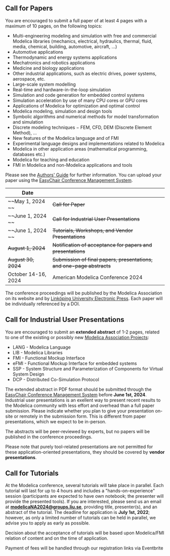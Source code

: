 ## Call for Papers

You are encouraged to submit a full paper of at least 4 pages with a maximum of 10 pages, on the following topics:

 - Multi-engineering modeling and simulation with free and commercial Modelica libraries (mechanics, electrical, hydraulics, thermal, fluid, media, chemical, building, automotive, aircraft, …)
 -  Automotive applications
 - Thermodynamic and energy systems applications
 - Mechatronics and robotics applications
 - Medicine and biology applications
 - Other industrial applications, such as electric drives, power systems, aerospace, etc.
 - Large-scale system modelling
 - Real-time and hardware-in-the-loop simulation
 - Simulation and code generation for embedded control systems
 - Simulation acceleration by use of many CPU cores or GPU cores
 - Applications of Modelica for optimization and optimal control
 - Modelica modeling, simulation and design tools
 - Symbolic algorithms and numerical methods for model transformation and simulation
 - Discrete modeling techniques − FEM, CFD, DEM (Discrete Element Method), …
 - New features of the Modelica language and of FMI
 - Experimental language designs and implementations related to Modelica
 - Modelica in other application areas (mathematical programming, databases etc.)
 - Modelica for teaching and education
 - FMI in Modelica and non-Modelica applications and tools
 
 Please see the  [Authors' Guide](authors.md) for further information. You can upload your paper using the  [EasyChair Conference Management System](https://www.easychair.org/conferences/?conf=namugAMC2024).

| Date | |
| --- | --- |
|~~May 1, 2024 ~~|~~Call for Paper~~|
|~~June 1, 2024 ~~|~~Call for Industrial User Presentations~~|
|~~June 1, 2024 ~~|~~Tutorials, Workshops, and Vendor Presentations~~|
|~~August 1, 2024~~|~~Notification of acceptance for papers and presentations~~|
|~~August 30, 2024~~|~~Submission of final papers, presentations, and one-page abstracts~~|
|October 14-16, 2024| American Modelica Conference 2024|
 

The conference proceedings will be published by the Modelica Association on its website and by  [Linköping University Electronic Press](http://www.ep.liu.se/).
Each paper will be individually referenced by a DOI.

## Call for Industrial User Presentations

You are encouraged to submit an  **extended abstract**  of 1-2 pages, related to one of the existing or possibly new  [Modelica Association Projects](https://modelica.org/projects):

-   LANG - Modelica Language
-   LIB - Modelica Libraries
-   FMI - Functional Mockup Interface <!-- (doubles as the [FMI user meeting](fmi-user-meeting.html)) -->
-   eFMI - Functional Mockup Interface for embedded systems
-   SSP - System Structure and Parameterization of Components for Virtual System Design
-   DCP - Distributed Co-Simulation Protocol


The extended abstract in PDF format should be submitted through the  [EasyChair Conference Management System](https://www.easychair.org/conferences/?conf=namugAMC2024) before **June 1st, 2024**. Industrial user presentations is an exellent way to present recent results to the Modelica community with less effort and overhead than a full paper submission. Please indicate whether you plan to give your presentation on-site or remotely in the submission form. This is different from paper presentations, which we expect to be in-person. 

The abstracts will be peer-reviewed by experts, but no papers will be published in the conference proceedings.

Please note that purely tool-related presentations are not permitted for these application-oriented presentations, they should be covered by **vendor presentations**.


## Call for Tutorials


At the Modelica conference, several tutorials will take place in parallel. Each tutorial will last for up to 4 hours and includes a "hands-on-experience" session (participants are expected to have own notebook; the presenter will provide the presented tools). If you are interested, please send us an email at **[modelicaNA2024@groups.liu.se](mailto:modelicaNA2024@groups.liu.se)**, providing title, presenter(s), and an abstract of the tutorial.  The deadline for application is  **July 1st, 2022**; however, as only a limited number of tutorials can be held in parallel, we advise you to apply as early as possible.

<!-- Tutorials are free for the participants, but especially for commercial tools the presenter is charged $250 per session, provided it is a hands on training tutorial, not just commercial presentation or demonstration (for product presentations see Vendor sessions above). Upon written request some tutorials, especially non-commercial, (e.g. FMI, Open Source libraries etc.), could be exempted from the fee by decision of the organising committee. -->

Decision about the acceptance of tutorials will be based upon Modelica/FMI relation of content and on the time of application.

Payment of fees will be handled through our registration links via Eventbrite


<!-- The authors of the 10% top papers submitted to the conference will be invited to submit an extended version after the conference, for inclusion in a special issue of an open-access, ISI-referenced journal. Please note that the extended papers will undergo a full peer-review process which is independent from the one of the Modelica Conference. -->
